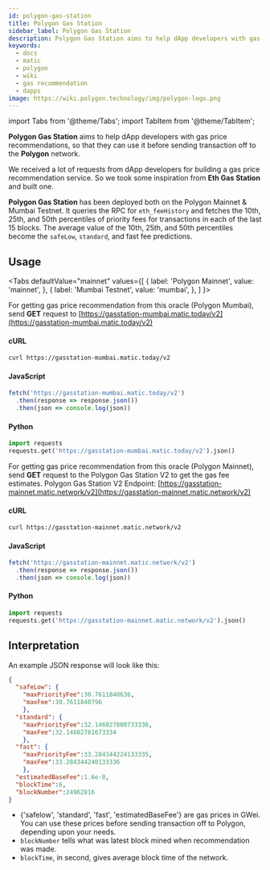 ```yaml
---
id: polygon-gas-station
title: Polygon Gas Station
sidebar_label: Polygon Gas Station
description: Polygon Gas Station aims to help dApp developers with gas price recommendations.
keywords:
  - docs
  - matic
  - polygon
  - wiki
  - gas recommendation
  - dapps
image: https://wiki.polygon.technology/img/polygon-logo.png
---
```


import Tabs from '@theme/Tabs';
import TabItem from '@theme/TabItem';

**Polygon Gas Station** aims to help dApp developers with gas price recommendations, so that they can use it before sending transaction off to the **Polygon** network.

We received a lot of requests from dApp developers for building a gas price recommendation service. So we took some inspiration from **Eth Gas Station** and built one.

**Polygon Gas Station** has been deployed both on the Polygon Mainnet & Mumbai Testnet. It queries the RPC for `eth_feeHistory` and fetches the 10th, 25th, and 50th percentiles of priority fees for transactions in each of the last 15 blocks. The average value of the 10th, 25th, and 50th percentiles become the `safeLow`, `standard`, and fast fee predictions.

## Usage

<Tabs
  defaultValue="mainnet"
  values={[
    { label: 'Polygon Mainnet', value: 'mainnet', },
    { label: 'Mumbai Testnet', value: 'mumbai', },
  ]
}>
<TabItem value="mumbai">

For getting gas price recommendation from this oracle (Polygon Mumbai), send **GET** request to [https://gasstation-mumbai.matic.today/v2](https://gasstation-mumbai.matic.today/v2)

#### cURL

```bash
curl https://gasstation-mumbai.matic.today/v2
```

#### JavaScript

```javascript
fetch('https://gasstation-mumbai.matic.today/v2')
  .then(response => response.json())
  .then(json => console.log(json))
```

#### Python

```python
import requests
requests.get('https://gasstation-mumbai.matic.today/v2').json()
```

</TabItem>
<TabItem value="mainnet">

For getting gas price recommendation from this oracle (Polygon Mainnet), send **GET** request to the Polygon Gas Station V2 to get the gas fee estimates. Polygon Gas Station V2 Endpoint: [https://gasstation-mainnet.matic.network/v2](https://gasstation-mainnet.matic.network/v2)

#### cURL

```bash
curl https://gasstation-mainnet.matic.network/v2
```

#### JavaScript

```javascript
fetch('https://gasstation-mainnet.matic.network/v2')
  .then(response => response.json())
  .then(json => console.log(json))
```

#### Python

```python
import requests
requests.get('https://gasstation-mainnet.matic.network/v2').json()
```

</TabItem>
</Tabs>

## Interpretation

An example JSON response will look like this:

```json
{
  "safeLow": {
    "maxPriorityFee":30.7611840636,
    "maxFee":30.7611840796
    },
  "standard": {
    "maxPriorityFee":32.146027800733336,
    "maxFee":32.14602781673334
    },
  "fast": {
    "maxPriorityFee":33.284344224133335,
    "maxFee":33.284344240133336
    },
  "estimatedBaseFee":1.6e-8,
  "blockTime":6,
  "blockNumber":24962816
}
```

- {'safelow', 'standard', 'fast', 'estimatedBaseFee'} are gas prices in GWei. You can use these prices before sending transaction off to Polygon, depending upon your needs.
- `blockNumber` tells what was latest block mined when recommendation was made.
- `blockTime`, in second, gives average block time of the network.
